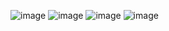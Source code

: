 ![image](https://github.com/rolando1803/bigdata/assets/55965131/891f2277-e8ad-4635-b031-67fe76ee4f85)
![image](https://github.com/rolando1803/bigdata/assets/55965131/aae781d2-cfd5-46c5-90ab-dd4559a576a4)
![image](https://github.com/rolando1803/bigdata/assets/55965131/3231d3a2-7bd7-4995-a0ab-8bc74064c9c2)
![image](https://github.com/rolando1803/bigdata/assets/55965131/898ab6a4-92b2-4730-9498-9f64aa7b0d2c)
